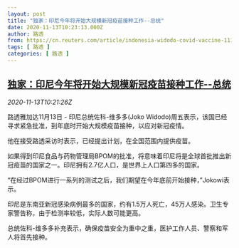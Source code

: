 ```yaml
---
layout: post
title: "独家：印尼今年将开始大规模新冠疫苗接种工作--总统"
date: 2020-11-13T10:23:13.000Z
author: 路透
from: https://cn.reuters.com/article/indonesia-widodo-covid-vaccine-1113-idCNKBS27T16N
tags: [ 路透 ]
categories: [ 路透 ]
---
```

<!--1605262993000-->
[独家：印尼今年将开始大规模新冠疫苗接种工作--总统](https://cn.reuters.com/article/indonesia-widodo-covid-vaccine-1113-idCNKBS27T16N)
------

<div>
<div><i>2020-11-13T10:21:26Z</i></div><p>路透雅加达11月13日 - 印尼总统佐科-维多多(Joko Widodo)周五表示，该国已经寻求紧急批准，到年底时开始大规模疫苗接种，以应对新冠疫情。</p><p>他在接受路透采访时表示，已经提出计划，在全国范围内提供疫苗。</p><p>如果得到印尼食品与药物管理局BPOM的批准，将意味着印尼将是全球首批推出新冠疫苗的国家之一。印尼拥有2.7亿人口，是世界上人口第四多的国家。</p><p>“在经过BPOM进行一系列的测试之后，我们期望在今年底前开始接种，”Jokowi表示。</p><p>印尼是东南亚新冠感染病例最多的国家，约有1.5万人死亡，45万人感染。卫生专家警告称，由于检测率较低，实际人数可能更高。</p><p>总统佐科-维多多补充表示，确保疫苗安全为重中之重，医护工作人员、警察和军人将首先接种。</p>
</div>
